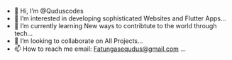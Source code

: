 - 👋 Hi, I’m @Quduscodes
- 👀 I’m interested in developing sophisticated Websites and Flutter Apps...
- 🌱 I’m currently learning New ways to contribtute to the world through tech...
- 💞️ I’m looking to collaborate on All Projects...
- 📫 How to reach me email: Fatungasequdus@gmail.com ...

<!---
Quduscodes/Quduscodes is a ✨ special ✨ repository because its `README.md` (this file) appears on your GitHub profile.
You can click the Preview link to take a look at your changes.
--->

